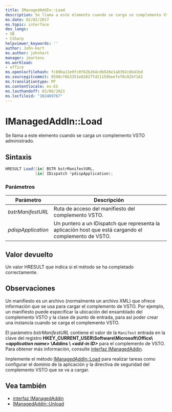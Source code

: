 ```yaml
---
title: IManagedAddIn::Load
description: Se llama a este elemento cuando se carga un complemento VSTO administrado.
ms.date: 02/02/2017
ms.topic: interface
dev_langs:
- VB
- CSharp
helpviewer_keywords: ''
author: John-Hart
ms.author: johnhart
manager: jmartens
ms.workload:
- office
ms.openlocfilehash: fc89ba13e9fc0f62b264cdb926e1a8392c0b41bd
ms.sourcegitcommit: 8590cf6b3351e82827fd21159beefef0c02bf162
ms.translationtype: MT
ms.contentlocale: es-ES
ms.lasthandoff: 03/08/2021
ms.locfileid: "102469767"
---
```

# <a name="imanagedaddinload"></a>IManagedAddIn::Load
  Se llama a este elemento cuando se carga un complemento VSTO administrado.

## <a name="syntax"></a>Sintaxis

```csharp
HRESULT Load([in] BSTR bstrManifestURL,
             [in] IDispatch *pdispApplication);
```

### <a name="parameters"></a>Parámetros

|Parámetro|Descripción|
|---------------|-----------------|
|*bstrManifestURL*|Ruta de acceso del manifiesto del complemento VSTO.|
|*pdispApplication*|Un puntero a un IDispatch que representa la aplicación host que está cargando el complemento de VSTO.|

## <a name="return-value"></a>Valor devuelto
 Un valor HRESULT que indica si el método se ha completado correctamente.

## <a name="remarks"></a>Observaciones
 Un manifiesto es un archivo (normalmente un archivo XML) que ofrece información que se usa para cargar el complemento de VSTO. Por ejemplo, un manifiesto puede especificar la ubicación del ensamblado del complemento VSTO y la clase de punto de entrada, para así poder crear una instancia cuando se carga el complemento VSTO.

 El parámetro *bstrManifestURL* contiene el valor de la `Manifest` entrada en la clave del registro **HKEY_CURRENT_USER\Software\Microsoft\Office\\ _\<application name>_ \Addins \\ _\<add-in ID>_** para el complemento de VSTO. Para obtener más información, consulte [interfaz IManagedAddin](../vsto/imanagedaddin-interface.md).

 Implemente el método [IManagedAddIn::Load](../vsto/imanagedaddin-load.md) para realizar tareas como configurar el dominio de la aplicación y la directiva de seguridad del complemento VSTO que se va a cargar.

## <a name="see-also"></a>Vea también
- [interfaz IManagedAddin](../vsto/imanagedaddin-interface.md)
- [IManagedAddin::Unload](../vsto/imanagedaddin-unload.md)
